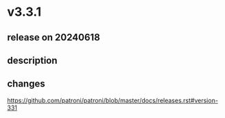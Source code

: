 # v3.3.1

## release on 20240618

## description

## changes

<a href="https://github.com/patroni/patroni/blob/master/docs/releases.rst#version-331">https://github.com/patroni/patroni/blob/master/docs/releases.rst#version-331</a>

